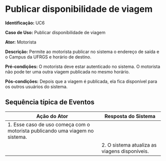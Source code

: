 # Publicar disponibilidade de viagem

**Identificação:** UC6

**Caso de Uso:** Publicar disponibilidade de viagem

**Ator:** Motorista

**Descrição:** Permite ao motorista publicar no sistema o endereço de saída e o Campus da UFRGS e horário de destino.

**Pré-condições:** O motorista deve estar autenticado no sistema. O motorista não pode ter uma outra viagem publicada no mesmo horário.

**Pós-condições:** Depois que a viagem é publicada, ela fica disponível para os outros usuários do sistema.

## Sequência típica de Eventos 

| Ação do Ator                                     | Resposta do Sistema                                								 |
|-------------------------------------------------|----------------------------------------------------                 							 |
| 1. Esse caso de uso começa com o motorista publicando uma viagem no sistema.                                                          |  |
|                                                           | 2. O sistema atualiza as viagens disponíveis.                             				 |
